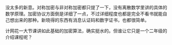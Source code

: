 没太多的新意。对称加密与非对称加密都只提了一下，没有离散数学里讲的具体的数学原理。加密协议方面倒是详细了一点，不过详细程度也都是完全不看书就能自己想出来的那种。新晓得的东西有消息认证码和数字证书，也都很简单。

计网花一大节课讲如此基础的加密算法，确实挺水的。但谁让它只是一个二年级的介绍课程呢？